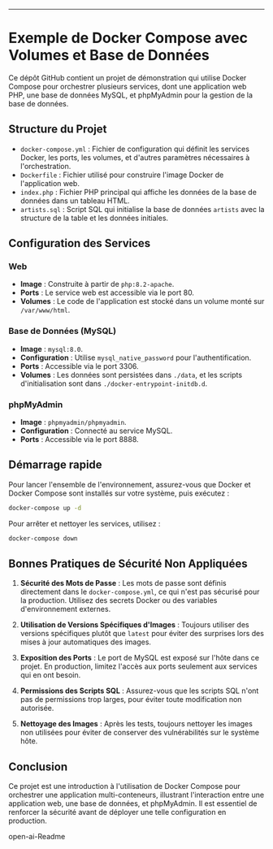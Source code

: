 
---

# Exemple de Docker Compose avec Volumes et Base de Données

Ce dépôt GitHub contient un projet de démonstration qui utilise Docker Compose pour orchestrer plusieurs services, dont une application web PHP, une base de données MySQL, et phpMyAdmin pour la gestion de la base de données.

## Structure du Projet

- `docker-compose.yml` : Fichier de configuration qui définit les services Docker, les ports, les volumes, et d'autres paramètres nécessaires à l'orchestration.
- `Dockerfile` : Fichier utilisé pour construire l'image Docker de l'application web.
- `index.php` : Fichier PHP principal qui affiche les données de la base de données dans un tableau HTML.
- `artists.sql` : Script SQL qui initialise la base de données `artists` avec la structure de la table et les données initiales.

## Configuration des Services

### Web

- **Image** : Construite à partir de `php:8.2-apache`.
- **Ports** : Le service web est accessible via le port 80.
- **Volumes** : Le code de l'application est stocké dans un volume monté sur `/var/www/html`.

### Base de Données (MySQL)

- **Image** : `mysql:8.0`.
- **Configuration** : Utilise `mysql_native_password` pour l'authentification.
- **Ports** : Accessible via le port 3306.
- **Volumes** : Les données sont persistées dans `./data`, et les scripts d'initialisation sont dans `./docker-entrypoint-initdb.d`.

### phpMyAdmin

- **Image** : `phpmyadmin/phpmyadmin`.
- **Configuration** : Connecté au service MySQL.
- **Ports** : Accessible via le port 8888.

## Démarrage rapide

Pour lancer l'ensemble de l'environnement, assurez-vous que Docker et Docker Compose sont installés sur votre système, puis exécutez :

```bash
docker-compose up -d
```

Pour arrêter et nettoyer les services, utilisez :

```bash
docker-compose down
```

## Bonnes Pratiques de Sécurité Non Appliquées

1. **Sécurité des Mots de Passe** : Les mots de passe sont définis directement dans le `docker-compose.yml`, ce qui n'est pas sécurisé pour la production. Utilisez des secrets Docker ou des variables d'environnement externes.
  
2. **Utilisation de Versions Spécifiques d'Images** : Toujours utiliser des versions spécifiques plutôt que `latest` pour éviter des surprises lors des mises à jour automatiques des images.

3. **Exposition des Ports** : Le port de MySQL est exposé sur l'hôte dans ce projet. En production, limitez l'accès aux ports seulement aux services qui en ont besoin.

4. **Permissions des Scripts SQL** : Assurez-vous que les scripts SQL n'ont pas de permissions trop larges, pour éviter toute modification non autorisée.

5. **Nettoyage des Images** : Après les tests, toujours nettoyer les images non utilisées pour éviter de conserver des vulnérabilités sur le système hôte.

## Conclusion

Ce projet est une introduction à l'utilisation de Docker Compose pour orchestrer une application multi-conteneurs, illustrant l'interaction entre une application web, une base de données, et phpMyAdmin. Il est essentiel de renforcer la sécurité avant de déployer une telle configuration en production.

open-ai-Readme